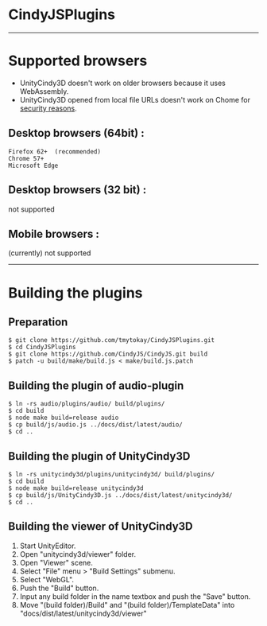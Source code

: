 # CindyJSPlugins

---

# Supported browsers

* UnityCindy3D doesn't work on older browsers because it uses WebAssembly.
* UnityCindy3D opened from local file URLs doesn't work on Chome for [security reasons](https://docs.unity3d.com/Manual/webgl-building.html).

## Desktop browsers (64bit) :

    Firefox 62+  (recommended)
    Chrome 57+
    Microsoft Edge

## Desktop browsers (32 bit) :
not supported

## Mobile browsers :
(currently) not supported

---

# Building the plugins

## Preparation

    $ git clone https://github.com/tmytokay/CindyJSPlugins.git
    $ cd CindyJSPlugins
    $ git clone https://github.com/CindyJS/CindyJS.git build
    $ patch -u build/make/build.js < make/build.js.patch

## Building the plugin of audio-plugin

    $ ln -rs audio/plugins/audio/ build/plugins/
    $ cd build
    $ node make build=release audio
    $ cp build/js/audio.js ../docs/dist/latest/audio/
    $ cd ..

## Building the plugin of UnityCindy3D

    $ ln -rs unitycindy3d/plugins/unitycindy3d/ build/plugins/
    $ cd build
    $ node make build=release unitycindy3d
    $ cp build/js/UnityCindy3D.js ../docs/dist/latest/unitycindy3d/
    $ cd ..

## Building the viewer of UnityCindy3D

1. Start UnityEditor.
1. Open "unitycindy3d/viewer" folder.
1. Open "Viewer" scene.
1. Select "File" menu > "Build Settings" submenu.
1. Select "WebGL".
1. Push the "Build" button.
1. Input any build folder in the name textbox and push the "Save" button.
1. Move "(build folder)/Build" and "(build folder)/TemplateData" into "docs/dist/latest/unitycindy3d/viewer"

